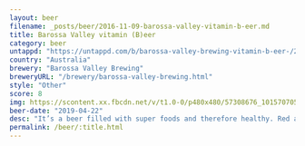 ```yaml
---
layout: beer
filename: _posts/beer/2016-11-09-barossa-valley-vitamin-b-eer.md
title: Barossa Valley vitamin (B)eer
category: beer
untappd: "https://untappd.com/b/barossa-valley-brewing-vitamin-b-eer-/2595134"
country: "Australia"
brewery: "Barossa Valley Brewing"
breweryURL: "/brewery/barossa-valley-brewing.html"
style: "Other"
score: 8
img: https://scontent.xx.fbcdn.net/v/t1.0-0/p480x480/57308676_10157070544368745_5942719340057985024_n.jpg?_nc_cat=108&_nc_ht=scontent.xx&oh=e27a48f041772fee0c507f3a1fde4b1b&oe=5D6DE070
beer-date: "2019-04-22"
desc: "It’s a beer filled with super foods and therefore healthy. Red ale flavours mixed with the tartness of berries reminds me a little bit of berocca. Feels both fulfilling and refreshing"
permalink: /beer/:title.html
---
```

